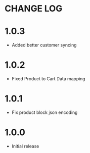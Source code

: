 # CHANGE LOG

1.0.3
============
* Added better customer syncing

1.0.2
============
* Fixed Product to Cart Data mapping

1.0.1
============
* Fix product block json encoding

1.0.0
============
* Initial release